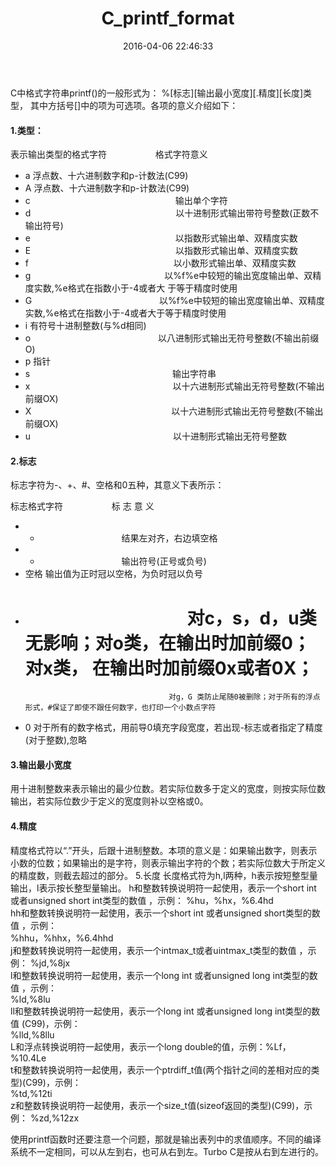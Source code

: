 ﻿---
layout: post
title: C_printf_format
date: 2016-04-06 22:46:33
tags: 
category: 
comments: true
---


C中格式字符串printf()的一般形式为： %[标志][输出最小宽度][.精度][长度]类型， 其中方括号[]中的项为可选项。各项的意义介绍如下：    
#### 1.类型：

表示输出类型的格式字符 　　　　　 格式字符意义    
* a                           浮点数、十六进制数字和p-计数法(C99)    
* A                           浮点数、十六进制数字和p-计数法(C99)    
* c 　　　　　　　　　　　　　　　　 输出单个字符
* d 　　　　　　　　　　　　　　　　 以十进制形式输出带符号整数(正数不输出符号)
* e 　　　　　　　　　　　　　　　　 以指数形式输出单、双精度实数
* E 　　　　　　　　　　　　　　　　 以指数形式输出单、双精度实数
* f 　　　　　　　　　　　　　　　　 以小数形式输出单、双精度实数
* g 　　　　　　　　　　　　　　　以%f%e中较短的输出宽度输出单、双精度实数,%e格式在指数小于-4或者大   于等于精度时使用
* G 　　　　　　　　　　　　　　 以%f%e中较短的输出宽度输出单、双精度实数,%e格式在指数小于-4或者大于等于精度时使用
* i                                            有符号十进制整数(与%d相同)
* o 　　　　　　　　　　　　　　 以八进制形式输出无符号整数(不输出前缀O)
* p                                          指针
* s 　　　　　　　　　　　　　　　　输出字符串
* x 　　　　　　　　　　　　　　　　以十六进制形式输出无符号整数(不输出前缀OX)
* X　　　　　　　　　　　　　　　　以十六进制形式输出无符号整数(不输出前缀OX)
* u 　　　　　　　　　　　　　　　　以十进制形式输出无符号整数

#### 2.标志
标志字符为-、+、#、空格和0五种，其意义下表所示：

标志格式字符 　　　　　               标 志 意 义
* - 　　　　　　　　　                       结果左对齐，右边填空格
* + 　　　　　　　　　                      输出符号(正号或负号)
* 空格                                                    输出值为正时冠以空格，为负时冠以负号
* # 　　　　　　　　　                     对c，s，d，u类无影响；对o类，在输出时加前缀0；对x类， 在输出时加前缀0x或者0X；
                                      对g，G 类防止尾随0被删除；对于所有的浮点形式，#保证了即使不跟任何数字，也打印一个小数点字符
* 0                                          对于所有的数字格式，用前导0填充字段宽度，若出现-标志或者指定了精度(对于整数),忽略

#### 3.输出最小宽度
用十进制整数来表示输出的最少位数。若实际位数多于定义的宽度，则按实际位数输出，若实际位数少于定义的宽度则补以空格或0。

#### 4.精度
精度格式符以“.”开头，后跟十进制整数。本项的意义是：如果输出数字，则表示小数的位数；如果输出的是字符，则表示输出字符的个数；若实际位数大于所定义的精度数，则截去超过的部分。
5.长度
长度格式符为h,l两种，h表示按短整型量输出，l表示按长整型量输出。
     h和整数转换说明符一起使用，表示一个short   int 或者unsigned short int类型的数值 ，示例：
%hu，%hx，%6.4hd    
     hh和整数转换说明符一起使用，表示一个short   int 或者unsigned short类型的数值 ，示例：    
%hhu，%hhx，%6.4hhd    
     j和整数转换说明符一起使用，表示一个intmax_t或者uintmax_t类型的数值 ，示例：
%jd,%8jx    
     l和整数转换说明符一起使用，表示一个long int 或者unsigned long int类型的数值 ，示例：    
%ld,%8lu    
     ll和整数转换说明符一起使用，表示一个long int 或者unsigned long int类型的数值 (C99)，示例：    
%lld,%8llu    
     L和浮点转换说明符一起使用，表示一个long double的值，示例：%Lf，%10.4Le    
     t和整数转换说明符一起使用，表示一个ptrdiff_t值(两个指针之间的差相对应的类型)(C99)，示例：    
%td,%12ti    
     z和整数转换说明符一起使用，表示一个size_t值(sizeof返回的类型)(C99)，示例：    %zd,%12zx    

使用printf函数时还要注意一个问题，那就是输出表列中的求值顺序。不同的编译系统不一定相同，可以从左到右，也可从右到左。Turbo C是按从右到左进行的。